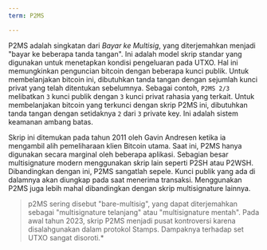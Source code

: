 ```yaml
---
term: P2MS

---
```

P2MS adalah singkatan dari *Bayar ke Multisig*, yang diterjemahkan menjadi "bayar ke beberapa tanda tangan". Ini adalah model skrip standar yang digunakan untuk menetapkan kondisi pengeluaran pada UTXO. Hal ini memungkinkan penguncian bitcoin dengan beberapa kunci publik. Untuk membelanjakan bitcoin ini, dibutuhkan tanda tangan dengan sejumlah kunci privat yang telah ditentukan sebelumnya. Sebagai contoh, `P2MS 2/3` melibatkan `3` kunci publik dengan `3` kunci privat rahasia yang terkait. Untuk membelanjakan bitcoin yang terkunci dengan skrip P2MS ini, dibutuhkan tanda tangan dengan setidaknya `2` dari `3` private key. Ini adalah sistem keamanan ambang batas.

Skrip ini ditemukan pada tahun 2011 oleh Gavin Andresen ketika ia mengambil alih pemeliharaan klien Bitcoin utama. Saat ini, P2MS hanya digunakan secara marginal oleh beberapa aplikasi. Sebagian besar multisignature modern menggunakan skrip lain seperti P2SH atau P2WSH. Dibandingkan dengan ini, P2MS sangatlah sepele. Kunci publik yang ada di dalamnya akan diungkap pada saat menerima transaksi. Menggunakan P2MS juga lebih mahal dibandingkan dengan skrip multisignature lainnya.

> p2MS sering disebut "bare-multisig", yang dapat diterjemahkan sebagai "multisignature telanjang" atau "multisignature mentah". Pada awal tahun 2023, skrip P2MS menjadi pusat kontroversi karena disalahgunakan dalam protokol Stamps. Dampaknya terhadap set UTXO sangat disoroti.*